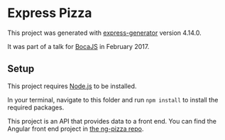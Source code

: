 # Express Pizza

This project was generated with [express-generator](https://www.npmjs.com/package/express-generator) version 4.14.0.

It was part of a talk for [BocaJS](https://www.meetup.com/Boca-JS/) in February 2017.

## Setup

This project requires [Node.js](https://nodejs.org/) to be installed.

In your terminal, navigate to this folder and run `npm install` to install the required packages.

This project is an API that provides data to a front end. You can find the Angular front end project in [the ng-pizza repo](https://github.com/khalifenizar/ng-pizza).

